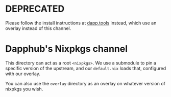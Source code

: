 # DEPRECATED

Please follow the install instructions at [dapp.tools](https://dapp.tools) instead, which use an overlay instead of this channel.

# Dapphub's Nixpkgs channel

This directory can act as a root `<nixpkgs>`.  We use a submodule to
pin a specific version of the upstream, and our `default.nix` loads
that, configured with our overlay.

You can also use the `overlay` directory as an overlay on whatever
version of nixpkgs you wish.
